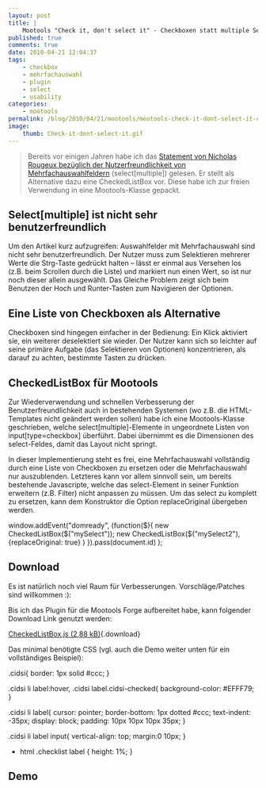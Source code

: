 ```yaml
---
layout: post
title: |
    Mootools "Check it, don't select it" - Checkboxen statt multiple Select<!--:en-->Mootools "Check it, don't select it" - checkboxes instead of multiple select
published: true
comments: true
date: 2010-04-21 12:04:37
tags:
    - checkbox
    - mehrfachauswahl
    - plugin
    - select
    - usability
categories:
    - mootools
permalink: /blog/2010/04/21/mootools/mootools-check-it-dont-select-it-checkboxen-statt-multiple-select
image:
    thumb: Check-it-dont-select-it.gif
---
```

> Bereits vor einigen Jahren habe ich das [Statement von Nicholas Rougeux bezüglich der Nutzerfreundlichkeit von Mehrfachauswahlfeldern][1] (select[multiple]) gelesen. Er stellt als Alternative dazu eine CheckedListBox vor. Diese habe ich zur freien Verwendung in eine Mootools-Klasse gepackt.



## Select[multiple] ist nicht sehr benutzerfreundlich

Um den Artikel kurz aufzugreifen: Auswahlfelder mit Mehrfachauswahl sind nicht sehr benutzerfreundlich. Der Nutzer muss zum Selektieren mehrerer Werte die Strg-Taste gedrückt halten &#8211; lässt er einmal aus Versehen los (z.B. beim Scrollen durch die Liste) und markiert nun einen Wert, so ist nur noch dieser allein ausgewählt. Das Gleiche Problem zeigt sich beim Benutzen der Hoch und Runter-Tasten zum Navigieren der Optionen.

## Eine Liste von Checkboxen als Alternative 

Checkboxen sind hingegen einfacher in der Bedienung: Ein Klick aktiviert sie, ein weiterer deselektiert sie wieder. Der Nutzer kann sich so leichter auf seine primäre Aufgabe (das Selektieren von Optionen) konzentrieren, als darauf zu achten, bestimmte Tasten zu drücken.

## CheckedListBox für Mootools

Zur Wiederverwendung und schnellen Verbesserung der Benutzerfreundlichkeit auch in bestehenden Systemen (wo z.B. die HTML-Templates nicht geändert werden sollen) habe ich eine Mootools-Klasse geschrieben, welche select[multiple]-Elemente in ungeordnete Listen von input[type=checkbox] überführt. Dabei übernimmt es die Dimensionen des select-Feldes, damit das Layout nicht springt.

In dieser Implementierung steht es frei, eine Mehrfachauswahl vollständig durch eine Liste von Checkboxen zu ersetzen oder die Mehrfachauswahl nur auszublenden. Letzteres kann vor allem sinnvoll sein, um bereits bestehende Javascripte, welche das select-Element in seiner Funktion erweitern (z.B. Filter) nicht anpassen zu müssen. Um das select zu komplett zu ersetzen, kann dem Konstruktor die Option replaceOriginal übergeben werden.

window.addEvent("domready", (function($){
   new CheckedListBox($("mySelect"));
   new CheckedListBox($("mySelect2"), {replaceOriginal: true} )
}).pass(document.id) );


## Download

Es ist natürlich noch viel Raum für Verbesserungen. Vorschläge/Patches sind willkommen :): 

Bis ich das Plugin für die Mootools Forge aufbereitet habe, kann folgender Download Link genutzt werden:

[CheckedListBox.js (2,88 kB)][2]{.download}

Das minimal benötigte CSS (vgl. auch die Demo weiter unten für ein vollständiges Beispiel):

.cidsi{
   border: 1px solid #ccc;
}

.cidsi li label:hover, .cidsi label.cidsi-checked{
   background-color: #EFFF79;
}

.cidsi li label{
   cursor: pointer;
   border-bottom: 1px dotted #ccc;
   text-indent: -35px;
   display: block;
   padding: 10px 10px 10px 35px;
}

.cidsi li label input{
   vertical-align: top;
   margin:0 10px;
}

* html .checklist label { height: 1%; }


## Demo

 [1]: http://c82.net/posts.php?id=25 "Beitrag auf c82.net in englischer Sprache lesen"
 [2]: http://mediavrog.net/blog/wp-content/uploads/2010/03/CheckedListBox.js